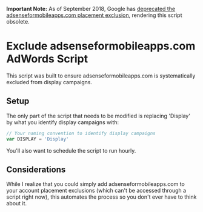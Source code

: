 **Important Note:** As of September 2018, Google has [deprecated the adsenseformobileapps.com placement exclusion](https://support.google.com/google-ads/answer/9051067), rendering this script obsolete. 

# Exclude adsenseformobileapps.com AdWords Script

This script was built to ensure adsenseformobileapps.com is systematically excluded from display campaigns.

## Setup

The only part of the script that needs to be modified is replacing 'Display' by what you identify display campaigns with:

```javascript
// Your naming convention to identify display campaigns
var DISPLAY = 'Display'
```

You'll also want to schedule the script to run hourly.

## Considerations

While I realize that you could simply add adsenseformobileapps.com to your account placement exclusions (which can't be accessed through a script right now), this automates the process so you don't ever have to think about it.
